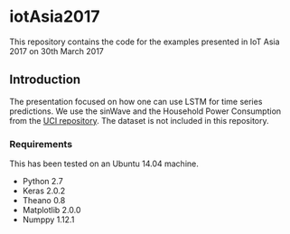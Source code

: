 # iotAsia2017
This repository contains the code for the examples presented in IoT Asia 2017 on 30th March 2017

## Introduction
The presentation focused on how one can use LSTM for time series predictions. We use the sinWave and the Household Power Consumption from the [UCI repository](https://archive.ics.uci.edu/ml/datasets/Individual+household+electric+power+consumption). The dataset is not included in this repository. 

### Requirements
This has been tested on an Ubuntu 14.04 machine. 
* Python 2.7
* Keras 2.0.2
* Theano 0.8
* Matplotlib 2.0.0
* Numppy 1.12.1


